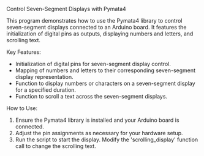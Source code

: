 Control Seven-Segment Displays with Pymata4

This program demonstrates how to use the Pymata4 library to control seven-segment displays connected to an Arduino board. It features the initialization of digital pins as outputs, displaying numbers and letters, and scrolling text.

Key Features:
- Initialization of digital pins for seven-segment display control.
- Mapping of numbers and letters to their corresponding seven-segment display representation.
- Function to display numbers or characters on a seven-segment display for a specified duration.
- Function to scroll a text across the seven-segment displays.

How to Use:
1. Ensure the Pymata4 library is installed and your Arduino board is connected.
2. Adjust the pin assignments as necessary for your hardware setup.
3. Run the script to start the display. Modify the 'scrolling_display' function call to change the scrolling text.
